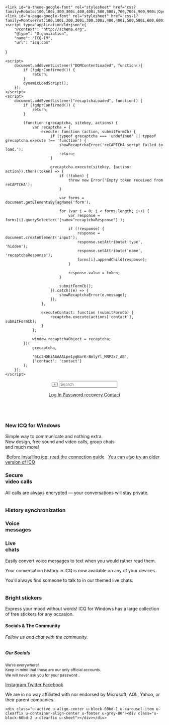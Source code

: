 ﻿<!DOCTYPE html>
<html style="font-size: 16px;" lang="ru"><head>
    <meta name="viewport" content="width=device-width, initial-scale=1.0">
    <meta charset="utf-8">
    <meta name="keywords" content="icq, nina.chat, аська, скачать icq">
    <meta name="description" content="Установите ICQ на компьютер и пользуйтесь видеочатом высокого качества, обменом сообщений и звонками на телефоны в любую страну мира.">
    <title>ICQ</title>
    <link rel="stylesheet" href="4f3ed15f3f220aacee16a3bcb28b18d79741e420/nicepage.css" media="screen">
<link rel="stylesheet" href="nicepage-site.css" media="screen">
<link rel="stylesheet" href="index.css" media="screen">
    <script class="u-script" type="text/javascript" src="assets/jquery-3.5.1.min.js" defer=""></script>
    <script class="u-script" type="text/javascript" src="4f3ed15f3f220aacee16a3bcb28b18d79741e420/nicepage.js" defer=""></script>
    <meta name="generator" content="Nicepage 7.4.4, nicepage.com">
    <link rel="canonical" href="icq.com">
    
    
    
    
    
    
    
    <link id="u-theme-google-font" rel="stylesheet" href="css?family=Roboto:100,100i,300,300i,400,400i,500,500i,700,700i,900,900i|Open+Sans:300,300i,400,400i,500,500i,600,600i,700,700i,800,800i">
    <link id="u-page-google-font" rel="stylesheet" href="css-1?family=Montserrat:100,100i,200,200i,300,300i,400,400i,500,500i,600,600i,700,700i,800,800i,900,900i|Roboto:100,100i,300,300i,400,400i,500,500i,700,700i,900,900i">
    <script type="application/ld+json">{
		"@context": "http://schema.org",
		"@type": "Organization",
		"name": "ICQ-IM",
		"url": "icq.com"
}</script>
    <meta name="theme-color" content="#478ac9">
    <meta property="og:title" content="ICQ">
    <meta property="og:description" content="Установите ICQ на компьютер и пользуйтесь видеочатом высокого качества, обменом сообщений и звонками на телефоны в любую страну мира.">
    <meta property="og:url" content="icq.com">
    <meta property="og:type" content="website">
  <script>
    function gdprConfirmed() {
        return true;
    }
    function dynamicLoadScript() {
        var script = document.createElement('script');
        script.src = 'https://www.google.com/recaptcha/api.js?render=6Lc2HDEiAAAAALpe1yqNarK-BmlyYl_MNPZx7_AB';
        script.async = true;
        document.body.appendChild(script);
        script.onload = function() {
            let event = new CustomEvent("recaptchaLoaded");
            document.dispatchEvent(event);
        };
    }
    function showRecaptchaError(error) {
        error = error || '';
        var formError = document.querySelector('.u-form-send-error');

        if (formError) {
            formError.innerText = 'Неверный владелец сайта: ' + error.replace(/:[\s\S]*/, '');
            formError.style.display = 'block';
        }

        console.error('Error in grecaptcha: ', error);
    }
    document.addEventListener('DOMContentLoaded', function () {
        var confirmButton = document.querySelector('.u-cookies-consent .u-button-confirm');
        if (confirmButton) {
            confirmButton.onclick = dynamicLoadScript;
        }
    });
    </script>
    <script>
        document.addEventListener("DOMContentLoaded", function(){
            if (!gdprConfirmed()) {
                return;
            }
            dynamicLoadScript();
        });
    </script>
    <script>
        document.addEventListener("recaptchaLoaded", function() {
            if (!gdprConfirmed()) {
                return;
            }

            (function (grecaptcha, sitekey, actions) {
                var recaptcha = {
                    execute: function (action, submitFormCb) {
                        if (typeof grecaptcha === 'undefined' || typeof grecaptcha.execute !== 'function') {
                            showRecaptchaError('reCAPTCHA script failed to load.');
                            return;
                        }

                        grecaptcha.execute(sitekey, {action: action}).then((token) => {
                            if (!token) {
                                throw new Error('Empty token received from reCAPTCHA');
                            }

                            var forms = document.getElementsByTagName('form');

                            for (var i = 0; i < forms.length; i++) {
                                var response = forms[i].querySelector('[name="recaptchaResponse"]');

                                if (!response) {
                                    response = document.createElement('input');
                                    response.setAttribute('type', 'hidden');
                                    response.setAttribute('name', 'recaptchaResponse');
                                    forms[i].appendChild(response);
                                }

                                response.value = token;
                            }

                            submitFormCb();
                        }).catch((e) => {
                            showRecaptchaError(e.message);
                        });
                    },

                    executeContact: function (submitFormCb) {
                        recaptcha.execute(actions['contact'], submitFormCb);
                    }
                };

                window.recaptchaObject = recaptcha;
            })(
                grecaptcha,
                
                '6Lc2HDEiAAAAALpe1yqNarK-BmlyYl_MNPZx7_AB',
                {'contact': 'contact'}
            );
        });
    </script>
</head>
  <body data-home-page="ICQ-homepage.html" data-home-page-title="ICQ homepage" data-path-to-root="/" data-include-products="false" class="u-body u-xl-mode" data-lang="ru"><header class="u-border-1 u-border-grey-50 u-border-no-left u-border-no-right u-clearfix u-custom-color-8 u-header" id="header" data-animation-name="" data-animation-duration="0" data-animation-delay="0" data-animation-direction=""><div class="u-clearfix u-sheet u-sheet-1">
        <span class="u-align-left u-file-icon u-icon u-icon-1" data-href="https://nina.chat/"><img src="2aa1ae52/6458597/images/ICQlogo.PNG" alt=""></span>
        <form action="#" class="u-align-left u-border-1 u-border-grey-30 u-radius u-search u-search-layout-icon-input u-search-left u-white u-search-1" data-search-token="no-license" data-href="/search/search.html" data-page-id="254691681">
          <div class="u-search-overlay"></div>
          <button class="u-search-button" type="submit">
            <span class="u-icon-rounded u-radius u-search-icon u-spacing-10 u-text-grey-30 u-search-icon-1">
              <svg class="u-svg-link" preserveaspectratio="xMidYMin slice" viewbox="0 0 56.966 56.966" style=""><use xlink:href="#svg-b443"></use></svg>
              <svg class="u-svg-content" viewbox="0 0 56.966 56.966" x="0px" y="0px" id="svg-b443" style="enable-background:new 0 0 56.966 56.966;"><path d="M55.146,51.887L41.588,37.786c3.486-4.144,5.396-9.358,5.396-14.786c0-12.682-10.318-23-23-23s-23,10.318-23,23
	s10.318,23,23,23c4.761,0,9.298-1.436,13.177-4.162l13.661,14.208c0.571,0.593,1.339,0.92,2.162,0.92
	c0.779,0,1.518-0.297,2.079-0.837C56.255,54.982,56.293,53.08,55.146,51.887z M23.984,6c9.374,0,17,7.626,17,17s-7.626,17-17,17
	s-17-7.626-17-17S14.61,6,23.984,6z"></path></svg>
            </span>
          </button>
          <input class="u-custom-font u-font-roboto u-search-input u-search-input-1" type="search" name="search" value="" placeholder="Search">
        </form>
        <a href="https://account.nina.chat/login" class="u-active-none u-border-2 u-border-custom-color-6 u-border-hover-custom-color-7 u-border-no-left u-border-no-right u-border-no-top u-btn u-button-style u-custom-font u-font-montserrat u-hover-none u-none u-text-custom-color-7 u-text-hover-custom-color-7 u-btn-1">Log In </a>
        <a href="" class="u-border-1 u-border-active-custom-color-7 u-border-custom-color-7 u-border-hover-custom-color-7 u-border-no-left u-border-no-right u-border-no-top u-btn u-button-style u-custom-font u-font-montserrat u-none u-text-custom-color-7 u-text-hover-custom-color-7 u-btn-2">Password recovery </a>
        <a href="https://nina.chat/support/contact/" class="u-active-none u-border-2 u-border-custom-color-7 u-border-hover-custom-color-7 u-border-no-left u-border-no-right u-border-no-top u-btn u-button-style u-custom-font u-font-montserrat u-hover-none u-none u-text-custom-color-7 u-text-hover-custom-color-7 u-btn-3">Contact</a>
      </div></header>
    <section class="u-clearfix u-custom-color-12 u-section-1" id="block-2">
      <div class="u-clearfix u-sheet u-sheet-1">
        <span class="u-align-left u-file-icon u-icon u-icon-1"><img src="2aa1ae52/6458597/images/s-content-win10.png" alt=""></span>
        <h3 class="u-custom-font u-font-montserrat u-text u-text-default u-text-1">New ICQ for Windows </h3>
        <p class="u-custom-font u-font-montserrat u-text u-text-grey-50 u-text-2">Simple way to communicate and nothing extra.<br>New design, free sound and video calls, group chats<br>and much more!<br>
          <a href="https://web.archive.org/web/20180206042839/https://r.mail.ru/clo12053242/icq.mail.ru/exe.icq.com/icqsetup.exe" class="feature_section__btn u-active-none u-border-none u-btn u-button-style u-hover-none u-none u-text-palette-1-base u-btn-1"></a>
        </p>
        <span class="u-file-icon u-icon u-icon-2" data-href="https://archive.org/download/8_20191226/icq_rfrset%20%282%29.exe"><img src="2aa1ae52/6458597/images/GetICQICON.PNG" alt=""></span>
        <a href="https://nina.chat/connect/icq/" class="u-border-1 u-border-active-custom-color-7 u-border-hover-custom-color-7 u-border-no-left u-border-no-right u-border-no-top u-btn u-button-style u-none u-text-custom-color-7 u-btn-2">Before installing icq, read the connection guide</a>
        <span class="u-align-left u-file-icon u-icon u-text-custom-color-7 u-icon-3"><img src="2aa1ae52/6458597/images/747329-c7a797e7.png" alt=""></span>
        <span class="u-file-icon u-icon u-icon-4" data-href="/ICQ-for-android.html" data-page-id="270702813" title="ICQ for android"><img src="2aa1ae52/6458597/images/7c8528ed-9b67-3cfe-d8ce-e5b6407377fd.PNG" alt=""></span>
        <a href="Old-Version.html" data-page-id="65970481" class="u-active-none u-border-2 u-border-custom-color-7 u-border-hover-white u-border-no-left u-border-no-right u-border-no-top u-btn u-button-style u-custom-font u-font-montserrat u-hover-none u-none u-text-custom-color-7 u-text-hover-custom-color-7 u-btn-3" title="Old Version">You can also try an older version of ICQ </a>
      </div>
    </section>
    <section class="u-clearfix u-custom-color-3 u-section-2" id="block-3">
      <div class="u-clearfix u-sheet u-sheet-1">
        <span class="u-file-icon u-icon u-icon-1"><img src="2aa1ae52/6458597/images/s-content-win110.png" alt=""></span>
        <h3 class="u-custom-font u-font-montserrat u-text u-text-default u-text-1">Secure<br>video calls 
        </h3>
        <p class="u-custom-font u-font-montserrat u-text u-text-grey-50 u-text-2">All calls are always encrypted — your conversations will stay private. </p>
      </div>
    </section>
    <section class="u-clearfix u-custom-color-12 u-section-3" id="block-4">
      <div class="u-clearfix u-sheet u-sheet-1">
        <span class="u-align-center u-file-icon u-icon u-icon-1"><img src="2aa1ae52/6458597/images/fffff.png" alt=""></span>
        <h3 class="u-align-center u-custom-font u-font-montserrat u-text u-text-1">History synchronization </h3>
        <h3 class="u-align-center u-custom-font u-font-montserrat u-text u-text-default u-text-2">Voice<br>messages 
        </h3>
        <h3 class="u-align-center u-custom-font u-font-montserrat u-text u-text-default u-text-3">Live<br>chats 
        </h3>
        <p class="u-align-center u-custom-font u-font-montserrat u-text u-text-grey-50 u-text-4">Easily c​onvert voice messages to text when you would rather read them. </p>
        <p class="u-align-center u-custom-font u-font-montserrat u-text u-text-grey-50 u-text-5">Your conversation history in ICQ is now available on any of your devices. </p>
        <p class="u-align-center u-custom-font u-font-montserrat u-text u-text-grey-50 u-text-6">You'll always find someone to talk to in our themed live chats. </p>
      </div>
    </section>
    <section class="u-clearfix u-custom-color-3 u-section-4" id="block-5">
      <div class="u-clearfix u-sheet u-valign-middle-xs u-sheet-1">
        <span class="u-file-icon u-icon u-icon-1"><img src="2aa1ae52/6458597/images/dgdfgdgdgd.png" alt=""></span>
        <h3 class="u-custom-font u-font-montserrat u-text u-text-default u-text-1">Bright stickers </h3>
        <p class="u-custom-font u-font-montserrat u-text u-text-grey-50 u-text-2">Express your mood without words! ICQ for Windows has a large collection of free stickers for any occasion. </p>
      </div>
    </section>
    <section class="u-clearfix u-section-5" id="block-6">
      <div class="u-clearfix u-sheet u-valign-middle-xs u-sheet-1">
        <h4 class="u-custom-font u-font-montserrat u-hidden-xs u-text u-text-default u-text-1">Socials &amp; The Community </h4>
        <h6 class="u-custom-font u-font-montserrat u-text u-text-grey-50 u-text-2"> Follow us and chat with the community.</h6>
        <h5 class="u-custom-font u-font-montserrat u-text u-text-3">Our Socials </h5>
        <p class="u-custom-font u-font-montserrat u-text u-text-default-lg u-text-default-md u-text-default-sm u-text-default-xl u-text-4">
          <span style="font-size: 0.75rem;">We're everywhere!<br>Keep in mind that these are our only official accounts.<br>We will never ask you for your password
          </span>. 
        </p>
        <a href="" class="u-border-none u-btn u-btn-round u-button-style u-custom-font u-font-montserrat u-hover-custom-color-16 u-palette-2-base u-radius u-btn-1">Instagram </a>
        <a href="https://twitter.com/escargotim" class="u-border-none u-btn u-btn-round u-button-style u-custom-font u-font-montserrat u-hover-palette-1-dark-1 u-palette-1-dark-1 u-radius u-btn-2">Twitter </a>
        <a href="https://www.facebook.com/escargotim" class="u-border-none u-btn u-btn-round u-button-style u-custom-color-15 u-custom-font u-font-montserrat u-hover-palette-1-light-1 u-radius u-btn-3">Facebook<span style="font-size: 1.125rem;"></span>
        </a>
        <p class="u-custom-font u-font-montserrat u-text u-text-default-lg u-text-default-md u-text-default-sm u-text-default-xl u-text-5">We are in no way affiliated with nor endorsed by Microsoft, AOL, Yahoo, or their parent companies. </p>
      </div>
    </section>
    
    
    
    <div class="u-active u-align-center u-block-60bd-1 u-carousel-item u-clearfix u-container-align-center u-footer u-grey-80"><div class="u-block-60bd-2 u-clearfix u-sheet"></div></div>
  
</body></html>